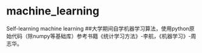 # machine_learning
Self-learning machine learning
##大学期间自学机器学习算法，使用python原始代码（除numpy等基础库）参考书籍《统计学习方法》-李航，《机器学习》-周志华。
